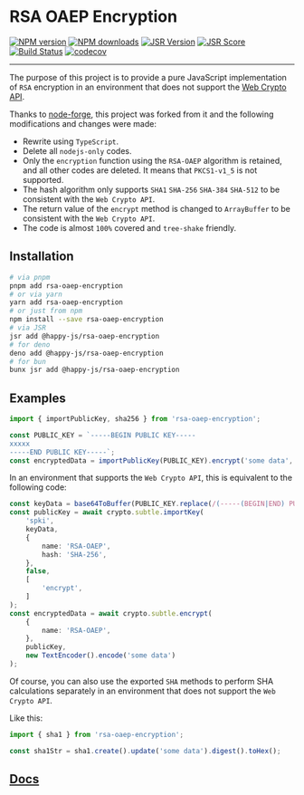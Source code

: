 # RSA OAEP Encryption

[![NPM version](https://img.shields.io/npm/v/rsa-oaep-encryption.svg)](https://npmjs.org/package/rsa-oaep-encryption)
[![NPM downloads](https://badgen.net/npm/dm/rsa-oaep-encryption)](https://npmjs.org/package/rsa-oaep-encryption)
[![JSR Version](https://jsr.io/badges/@happy-js/rsa-oaep-encryption)](https://jsr.io/@happy-js/rsa-oaep-encryption)
[![JSR Score](https://jsr.io/badges/@happy-js/rsa-oaep-encryption/score)](https://jsr.io/@happy-js/rsa-oaep-encryption/score)
[![Build Status](https://github.com/jiangjie/rsa-oaep-encryption/actions/workflows/test.yml/badge.svg)](https://github.com/jiangjie/rsa-oaep-encryption/actions/workflows/test.yml)
[![codecov](https://codecov.io/gh/JiangJie/rsa-oaep-encryption/graph/badge.svg)](https://codecov.io/gh/JiangJie/rsa-oaep-encryption)

---

The purpose of this project is to provide a pure JavaScript implementation of `RSA` encryption in an environment that does not support the [Web Crypto API](https://developer.mozilla.org/en-US/docs/Web/API/Web_Crypto_API).

Thanks to [node-forge](https://github.com/digitalbazaar/forge), this project was forked from it and the following modifications and changes were made:
* Rewrite using `TypeScript`.
* Delete all `nodejs-only` codes.
* Only the `encryption` function using the `RSA-OAEP` algorithm is retained, and all other codes are deleted. It means that `PKCS1-v1_5` is not supported.
* The hash algorithm only supports `SHA1` `SHA-256` `SHA-384` `SHA-512` to be consistent with the `Web Crypto API`.
* The return value of the `encrypt` method is changed to `ArrayBuffer` to be consistent with the `Web Crypto API`.
* The code is almost `100%` covered and `tree-shake` friendly.

## Installation

```sh
# via pnpm
pnpm add rsa-oaep-encryption
# or via yarn
yarn add rsa-oaep-encryption
# or just from npm
npm install --save rsa-oaep-encryption
# via JSR
jsr add @happy-js/rsa-oaep-encryption
# for deno
deno add @happy-js/rsa-oaep-encryption
# for bun
bunx jsr add @happy-js/rsa-oaep-encryption
```

## Examples

```ts
import { importPublicKey, sha256 } from 'rsa-oaep-encryption';

const PUBLIC_KEY = `-----BEGIN PUBLIC KEY-----
xxxxx
-----END PUBLIC KEY-----`;
const encryptedData = importPublicKey(PUBLIC_KEY).encrypt('some data', sha256.create()); // or sha1 sha384 sha512
```

In an environment that supports the `Web Crypto API`, this is equivalent to the following code:
```ts
const keyData = base64ToBuffer(PUBLIC_KEY.replace(/(-----(BEGIN|END) PUBLIC KEY-----|\s)/g, '')); // base64ToBuffer needs to be implemented
const publicKey = await crypto.subtle.importKey(
    'spki',
    keyData,
    {
        name: 'RSA-OAEP',
        hash: 'SHA-256',
    },
    false,
    [
        'encrypt',
    ]
);
const encryptedData = await crypto.subtle.encrypt(
    {
        name: 'RSA-OAEP',
    },
    publicKey,
    new TextEncoder().encode('some data')
);
```

Of course, you can also use the exported `SHA` methods to perform SHA calculations separately in an environment that does not support the `Web Crypto API`.

Like this:
```ts
import { sha1 } from 'rsa-oaep-encryption';

const sha1Str = sha1.create().update('some data').digest().toHex();
```

## [Docs](docs/README.md)
